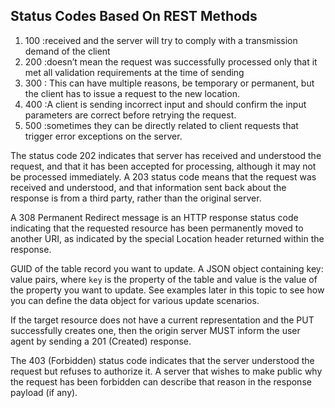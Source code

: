 <!-- from online -->
## Status Codes Based On REST Methods

1. 100 :received and the server will try to comply with a transmission demand of the client
2. 200 :doesn’t mean the request was successfully processed only that it met all validation requirements at the time of sending
3. 300 : This can have multiple reasons, be temporary or permanent, but the client has to issue a request to the new location.
4. 400 :A client is sending incorrect input and should confirm the input parameters are correct before retrying the request.
5. 500 :sometimes they can be directly related to client requests that trigger error exceptions on the server.


The status code 202 indicates that server has received and understood the request, and that it has been accepted for processing, although it may not be processed immediately. A 203 status code means that the request was received and understood, and that information sent back about the response is from a third party, rather than the original server.

A 308 Permanent Redirect message is an HTTP response status code indicating that the requested resource has been permanently moved to another URI, as indicated by the special Location header returned within the response.

GUID of the table record you want to update. A JSON object containing key: value pairs, where `key` is the property of the table and value is the value of the property you want to update. See examples later in this topic to see how you can define the data object for various update scenarios.

If the target resource does not have a current representation and the PUT successfully creates one, then the origin server MUST inform the user agent by sending a 201 (Created) response.

The 403 (Forbidden) status code indicates that the server understood the request but refuses to authorize it. A server that wishes to make public why the request has been forbidden can describe that reason in the response payload (if any).

